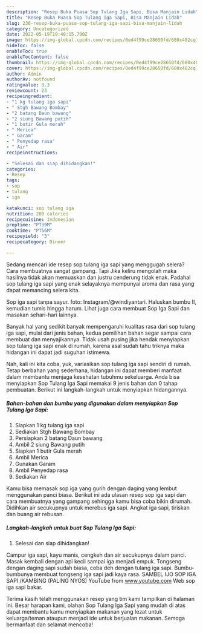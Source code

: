 ```yaml
---
description: "Resep Buka Puasa Sop Tulang Iga Sapi, Bisa Manjain Lidah"
title: "Resep Buka Puasa Sop Tulang Iga Sapi, Bisa Manjain Lidah"
slug: 236-resep-buka-puasa-sop-tulang-iga-sapi-bisa-manjain-lidah
category: Uncategorized
date: 2022-05-19T19:48:15.790Z
image: https://img-global.cpcdn.com/recipes/0ed4f99ce28650fd/680x482cq70/sop-tulang-iga-sapi-foto-resep-utama.jpg
hideToc: false
enableToc: true
enableTocContent: false
thumbnail: https://img-global.cpcdn.com/recipes/0ed4f99ce28650fd/680x482cq70/sop-tulang-iga-sapi-foto-resep-utama.jpg
cover: https://img-global.cpcdn.com/recipes/0ed4f99ce28650fd/680x482cq70/sop-tulang-iga-sapi-foto-resep-utama.jpg
author: Admin
authorAv: notfound
ratingvalue: 3.3
reviewcount: 23
recipeingredient:
- "1 kg tulang iga sapi"
- " Stgh Bawang Bombay"
- "2 batang Daun bawang"
- "2 siung Bawang putih"
- "1 butir Gula merah"
- " Merica"
- " Garam"
- " Penyedap rasa"
- " Air"
recipeinstructions:

- "Selesai dan siap dihidangkan!"
categories:
- Resep
tags:
- sop
- tulang
- iga

katakunci: sop tulang iga 
nutrition: 200 calories
recipecuisine: Indonesian
preptime: "PT39M"
cooktime: "PT56M"
recipeyield: "3"
recipecategory: Dinner

---
```



Sedang mencari ide resep sop tulang iga sapi yang menggugah selera? Cara membuatnya sangat gampang. Tapi Jika keliru mengolah maka hasilnya tidak akan memuaskan dan justru cenderung tidak enak. Padahal sop tulang iga sapi yang enak selayaknya mempunyai aroma dan rasa yang dapat memancing selera kita.


Sop iga sapi tanpa sayur. foto: Instagram/@windiyantari. Haluskan bumbu II, kemudian tumis hingga harum. Lihat juga cara membuat Sop Iga Sapi dan masakan sehari-hari lainnya.

Banyak hal yang sedikit banyak mempengaruhi kualitas rasa dari sop tulang iga sapi, mulai dari jenis bahan, kedua pemilihan bahan segar sampai cara membuat dan menyajikannya. Tidak usah pusing jika hendak menyiapkan sop tulang iga sapi enak di rumah, karena asal sudah tahu triknya maka hidangan ini dapat jadi suguhan istimewa.


Nah, kali ini kita coba, yuk, variasikan sop tulang iga sapi sendiri di rumah. Tetap berbahan yang sederhana, hidangan ini dapat memberi manfaat dalam membantu menjaga kesehatan tubuhmu sekeluarga. Anda bisa menyiapkan Sop Tulang Iga Sapi memakai 9 jenis bahan dan 0 tahap pembuatan. Berikut ini langkah-langkah untuk menyiapkan hidangannya.

<!--inarticleads1-->

##### Bahan-bahan dan bumbu yang digunakan dalam menyiapkan Sop Tulang Iga Sapi:

1. Siapkan 1 kg tulang iga sapi
1. Sediakan  Stgh Bawang Bombay
1. Persiapkan 2 batang Daun bawang
1. Ambil 2 siung Bawang putih
1. Siapkan 1 butir Gula merah
1. Ambil  Merica
1. Gunakan  Garam
1. Ambil  Penyedap rasa
1. Sediakan  Air


Kamu bisa memasak sop iga yang gurih dengan daging yang lembut menggunakan panci biasa. Berikut ini ada ulasan resep sop iga sapi dan cara membuatnya yang gampang sehingga kamu bisa coba bikin dirumah. Didihkan air secukupnya untuk merebus iga sapi. Angkat iga sapi, tiriskan dan buang air rebusan. 

<!--inarticleads2-->

##### Langkah-langkah untuk buat Sop Tulang Iga Sapi:


1. Selesai dan siap dihidangkan!

Campur iga sapi, kayu manis, cengkeh dan air secukupnya dalam panci. Masak kembali dengan api kecil sampai iga menjadi empuk. Tongseng dengan daging sapi sudah biasa, coba deh dengan tulang iga sapi. Bumbu-bumbunya membuat tongseng iga sapi jadi kaya rasa. SAMBEL IJO SOP IGA SAPI /KAMBING (PALING NYOS) YouTube from www.youtube.com Web sop iga sapi bakar. 

Terima kasih telah menggunakan resep yang tim kami tampilkan di halaman ini. Besar harapan kami, olahan Sop Tulang Iga Sapi yang mudah di atas dapat membantu kamu menyiapkan makanan yang lezat untuk keluarga/teman ataupun menjadi ide untuk berjualan makanan. Semoga bermanfaat dan selamat mencoba!

